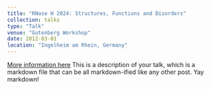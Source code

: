```yaml
---
title: "RNase H 2024: Structures, Functions and Disorders"
collection: talks
type: "Talk"
venue: "Gutenberg Workshop"
date: 2012-03-01
location: "Ingelheim am Rhein, Germany"
---
```

[More information here]([http://example2.com](https://4r-rtg.de/rnaseh-2024/))
This is a description of your talk, which is a markdown file that can be all markdown-ified like any other post. Yay markdown!
